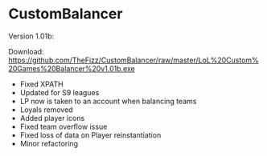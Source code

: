 # CustomBalancer

Version 1.01b:

Download: https://github.com/TheFizz/CustomBalancer/raw/master/LoL%20Custom%20Games%20Balancer%20v1.01b.exe

- Fixed XPATH
- Updated for S9 leagues
- LP now is taken to an account when balancing teams
- Loyals removed
- Added player icons
- Fixed team overflow issue
- Fixed loss of data on Player reinstantiation
- Minor refactoring
